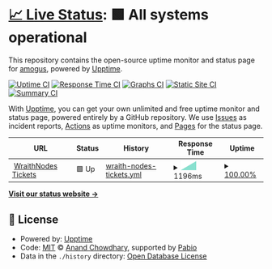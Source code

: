 # [📈 Live Status](https://status.amogusreal69.me): <!--live status--> **🟩 All systems operational**

This repository contains the open-source uptime monitor and status page for [amogus](https://amogusreal69.me "it's dead right now"), powered by [Upptime](https://github.com/upptime/upptime).

[![Uptime CI](https://github.com/amogusreal69/status/workflows/Uptime%20CI/badge.svg)](https://github.com/amogusreal69/status/actions?query=workflow%3A%22Uptime+CI%22)
[![Response Time CI](https://github.com/amogusreal69/status/workflows/Response%20Time%20CI/badge.svg)](https://github.com/amogusreal69/status/actions?query=workflow%3A%22Response+Time+CI%22)
[![Graphs CI](https://github.com/amogusreal69/status/workflows/Graphs%20CI/badge.svg)](https://github.com/amogusreal69/status/actions?query=workflow%3A%22Graphs+CI%22)
[![Static Site CI](https://github.com/amogusreal69/status/workflows/Static%20Site%20CI/badge.svg)](https://github.com/amogusreal69/status/actions?query=workflow%3A%22Static+Site+CI%22)
[![Summary CI](https://github.com/amogusreal69/status/workflows/Summary%20CI/badge.svg)](https://github.com/amogusreal69/status/actions?query=workflow%3A%22Summary+CI%22)

With [Upptime](https://upptime.js.org), you can get your own unlimited and free uptime monitor and status page, powered entirely by a GitHub repository. We use [Issues](https://github.com/amogusreal69/status/issues) as incident reports, [Actions](https://github.com/amogusreal69/status/actions) as uptime monitors, and [Pages](https://status.amogusreal69.me) for the status page.

<!--start: status pages-->
<!-- This summary is generated by Upptime (https://github.com/upptime/upptime) -->
<!-- Do not edit this manually, your changes will be overwritten -->
<!-- prettier-ignore -->
| URL | Status | History | Response Time | Uptime |
| --- | ------ | ------- | ------------- | ------ |
| <img alt="" src="https://icons.duckduckgo.com/ip3/wraithnodes.tickets.amogusreal69.me.ico" height="13"> [WraithNodes Tickets](https://wraithnodes.tickets.amogusreal69.me) | 🟩 Up | [wraith-nodes-tickets.yml](https://github.com/amogusreal69/status/commits/HEAD/history/wraith-nodes-tickets.yml) | <details><summary><img alt="Response time graph" src="./graphs/wraith-nodes-tickets/response-time-week.png" height="20"> 1196ms</summary><br><a href="https://status.amogusreal69.me/history/wraith-nodes-tickets"><img alt="Response time 1196" src="https://img.shields.io/endpoint?url=https%3A%2F%2Fraw.githubusercontent.com%2Famogusreal69%2Fstatus%2FHEAD%2Fapi%2Fwraith-nodes-tickets%2Fresponse-time.json"></a><br><a href="https://status.amogusreal69.me/history/wraith-nodes-tickets"><img alt="24-hour response time 1196" src="https://img.shields.io/endpoint?url=https%3A%2F%2Fraw.githubusercontent.com%2Famogusreal69%2Fstatus%2FHEAD%2Fapi%2Fwraith-nodes-tickets%2Fresponse-time-day.json"></a><br><a href="https://status.amogusreal69.me/history/wraith-nodes-tickets"><img alt="7-day response time 1196" src="https://img.shields.io/endpoint?url=https%3A%2F%2Fraw.githubusercontent.com%2Famogusreal69%2Fstatus%2FHEAD%2Fapi%2Fwraith-nodes-tickets%2Fresponse-time-week.json"></a><br><a href="https://status.amogusreal69.me/history/wraith-nodes-tickets"><img alt="30-day response time 1196" src="https://img.shields.io/endpoint?url=https%3A%2F%2Fraw.githubusercontent.com%2Famogusreal69%2Fstatus%2FHEAD%2Fapi%2Fwraith-nodes-tickets%2Fresponse-time-month.json"></a><br><a href="https://status.amogusreal69.me/history/wraith-nodes-tickets"><img alt="1-year response time 1196" src="https://img.shields.io/endpoint?url=https%3A%2F%2Fraw.githubusercontent.com%2Famogusreal69%2Fstatus%2FHEAD%2Fapi%2Fwraith-nodes-tickets%2Fresponse-time-year.json"></a></details> | <details><summary><a href="https://status.amogusreal69.me/history/wraith-nodes-tickets">100.00%</a></summary><a href="https://status.amogusreal69.me/history/wraith-nodes-tickets"><img alt="All-time uptime 100.00%" src="https://img.shields.io/endpoint?url=https%3A%2F%2Fraw.githubusercontent.com%2Famogusreal69%2Fstatus%2FHEAD%2Fapi%2Fwraith-nodes-tickets%2Fuptime.json"></a><br><a href="https://status.amogusreal69.me/history/wraith-nodes-tickets"><img alt="24-hour uptime 100.00%" src="https://img.shields.io/endpoint?url=https%3A%2F%2Fraw.githubusercontent.com%2Famogusreal69%2Fstatus%2FHEAD%2Fapi%2Fwraith-nodes-tickets%2Fuptime-day.json"></a><br><a href="https://status.amogusreal69.me/history/wraith-nodes-tickets"><img alt="7-day uptime 100.00%" src="https://img.shields.io/endpoint?url=https%3A%2F%2Fraw.githubusercontent.com%2Famogusreal69%2Fstatus%2FHEAD%2Fapi%2Fwraith-nodes-tickets%2Fuptime-week.json"></a><br><a href="https://status.amogusreal69.me/history/wraith-nodes-tickets"><img alt="30-day uptime 100.00%" src="https://img.shields.io/endpoint?url=https%3A%2F%2Fraw.githubusercontent.com%2Famogusreal69%2Fstatus%2FHEAD%2Fapi%2Fwraith-nodes-tickets%2Fuptime-month.json"></a><br><a href="https://status.amogusreal69.me/history/wraith-nodes-tickets"><img alt="1-year uptime 100.00%" src="https://img.shields.io/endpoint?url=https%3A%2F%2Fraw.githubusercontent.com%2Famogusreal69%2Fstatus%2FHEAD%2Fapi%2Fwraith-nodes-tickets%2Fuptime-year.json"></a></details>

<!--end: status pages-->

[**Visit our status website →**](https://status.amogusreal69.me)

## 📄 License

- Powered by: [Upptime](https://github.com/upptime/upptime)
- Code: [MIT](./LICENSE) © [Anand Chowdhary](https://anandchowdhary.com), supported by [Pabio](https://pabio.com)
- Data in the `./history` directory: [Open Database License](https://opendatacommons.org/licenses/odbl/1-0/)
